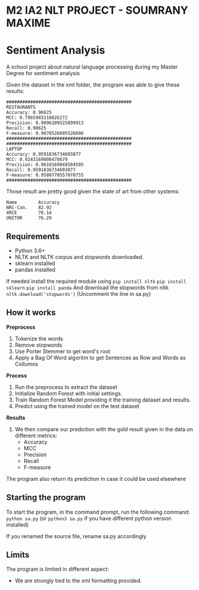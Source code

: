 # M2 IA2 NLT PROJECT - SOUMRANY MAXIME
# Sentiment Analysis

A school project about natural language processing during my Master Degree for sentiment analysis

Given the dataset in the xml folder, the program was able to give these results:

```
###############################################
RESTAURANTS
Accuracy: 0.90625
MCC: 0.7965903218826272
Precision: 0.9096109525899913
Recall: 0.90625
F-measure: 0.9070526695526696
###############################################
###############################################
LAPTOP
Accuracy: 0.9591836734693877
MCC: 0.9243169000478679
Precision: 0.9618169848584595
Recall: 0.9591836734693877
F-measure: 0.9580770557070755
###############################################
```

Those result are pretty good given the state of art from other systems:
```
Name        Accuracy 
NRC-Can.    82.92
XRCE        78.14
UNITOR      76.29
```

## Requirements

- Python 3.6+
- NLTK and NLTK corpus and stopwords downloaded.
- sklearn installed
- pandas installed

If needed install the required module using `pip install nltk` `pip install sklearn` `pip install panda`
And download the stopwords from nltk `nltk.download('stopwords')` (Uncomment the line in sa.py)
 
## How it works

**Preprocess**
1. Tokenize the words
2. Remove stopwords
3. Use Porter Stemmer to get word's root
4. Apply a Bag Of Word algoritm to get Sentences as Row and Words as Collumns

**Process**
1. Run the preprocess to extract the dataset
2. Initialize Random Forest with initial settings.
3. Train Random Forest Model providing it the training dataset and results.
4. Predict using the trained model on the test dataset

**Results**
1. We then compare our prediction with the gold result given in the data on different metrics:
    - Accuracy
    - MCC
    - Precision
    - Recall
    - F-measure

The program also return its prediction in case it could be used elsewhere

## Starting the program

To start the program, in the command prompt, run the following command:
`python sa.py` (or `python3 sa.py` if you have different python version installed)

If you renamed the source file, rename sa.py accordingly 

## Limits

The program is limited in different aspect:

- We are strongly tied to the xml formatting provided.